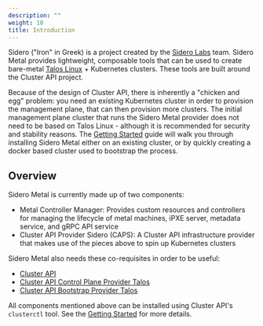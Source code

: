 ```yaml
---
description: ""
weight: 10
title: Introduction
---
```


Sidero ("Iron" in Greek) is a project created by the [Sidero Labs](https://www.SideroLabs.com/) team.
Sidero Metal provides lightweight, composable tools that can be used to create bare-metal [Talos Linux](https://www.talos.dev) + Kubernetes clusters.
These tools are built around the Cluster API project.

Because of the design of Cluster API, there is inherently a "chicken and egg" problem: you need an existing Kubernetes cluster in order to provision the management plane, that can then provision more clusters.
The initial management plane cluster that runs the Sidero Metal provider does not need to be based on Talos Linux - although it is recommended for security and stability reasons.
The [Getting Started](../../getting-started/) guide will walk you through installing Sidero Metal either on an existing cluster, or by quickly creating a docker based cluster used to bootstrap the process.

## Overview

Sidero Metal is currently made up of two components:

- Metal Controller Manager: Provides custom resources and controllers for managing the lifecycle of metal machines, iPXE server, metadata service, and gRPC API service
- Cluster API Provider Sidero (CAPS): A Cluster API infrastructure provider that makes use of the pieces above to spin up Kubernetes clusters

Sidero Metal also needs these co-requisites in order to be useful:

- [Cluster API](https://github.com/kubernetes-sigs/cluster-api)
- [Cluster API Control Plane Provider Talos](https://github.com/talos-systems/cluster-api-control-plane-provider-talos)
- [Cluster API Bootstrap Provider Talos](https://github.com/talos-systems/cluster-api-bootstrap-provider-talos)

All components mentioned above can be installed using Cluster API's `clusterctl` tool.
See the [Getting Started](../../getting-started/) for more details.
